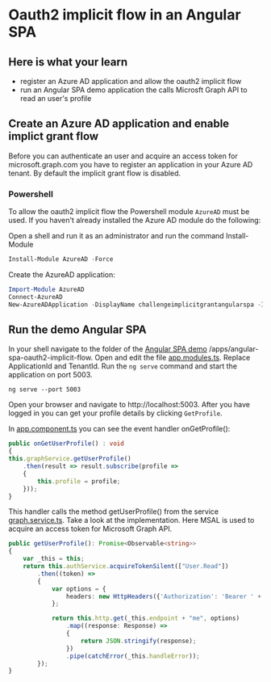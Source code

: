 # Oauth2 implicit flow in an Angular SPA

## Here is what your learn

- register an Azure AD application and allow the oauth2 implicit flow
- run an Angular SPA demo application the calls Microsft Graph API to read an user's profile

## Create an Azure AD application and enable implict grant flow

Before you can authenticate an user and acquire an access token for microsoft.graph.com you have to register an application in your Azure AD tenant. By default the implicit grant flow is disabled.

### Powershell

To allow the oauth2 implicit flow the Powershell module ```AzureAD``` must be used. If you haven't already installed the Azure AD module do the following:

Open a shell and run it as an administrator and run the command Install-Module

```powershell
Install-Module AzureAD -Force
```

Create the AzureAD application:

```powershell
Import-Module AzureAD
Connect-AzureAD
New-AzureADApplication -DisplayName challengeimplicitgrantangularspa -IdentifierUris https://challengeimplicitgrantflowangularspa -ReplyUrls http://localhost:5003 -Oauth2AllowImplicitFlow $true
```

## Run the demo Angular SPA

In your shell navigate to the folder of the [Angular SPA demo](/apps/angular-spa-oauth2-implicit-flow) /apps/angular-spa-oauth2-implicit-flow.
Open and edit the file [app.modules.ts](/apps/angular-spa-oauth2-implicit-flow/src/app/app.module.ts).
Replace ApplicationId and TenantId.
Run the ```ng serve``` command and start the application on port 5003.

```shell
ng serve --port 5003
```

Open your browser and navigate to http://localhost:5003.
After you have logged in you can get your profile details by clicking ```GetProfile```.

In [app.component.ts](/apps/angular-spa-oauth2-implicit-flow/src/app/app.component.ts) you can see the event handler onGetProfile():

```Typescript
public onGetUserProfile() : void
{
this.graphService.getUserProfile()
    .then(result => result.subscribe(profile => 
    {
        this.profile = profile;
    }));
}
```

This handler calls the method getUserProfile() from the service [graph.service.ts](/apps/angular-spa-oauth2-implicit-flow/src/app/services/graph.service.ts). Take a look at the implementation.
Here MSAL is used to acquire an access token for Microsoft Graph API.

```Typescript
public getUserProfile(): Promise<Observable<string>>
{
    var _this = this;
    return this.authService.acquireTokenSilent(["User.Read"])
        .then((token) => 
        {
            var options = {
                headers: new HttpHeaders({'Authorization': 'Bearer ' + token})
            };

            return this.http.get(_this.endpoint + "me", options)
                .map((response: Response) => 
                {
                    return JSON.stringify(response);
                })
                .pipe(catchError(_this.handleError));
        });
}
```